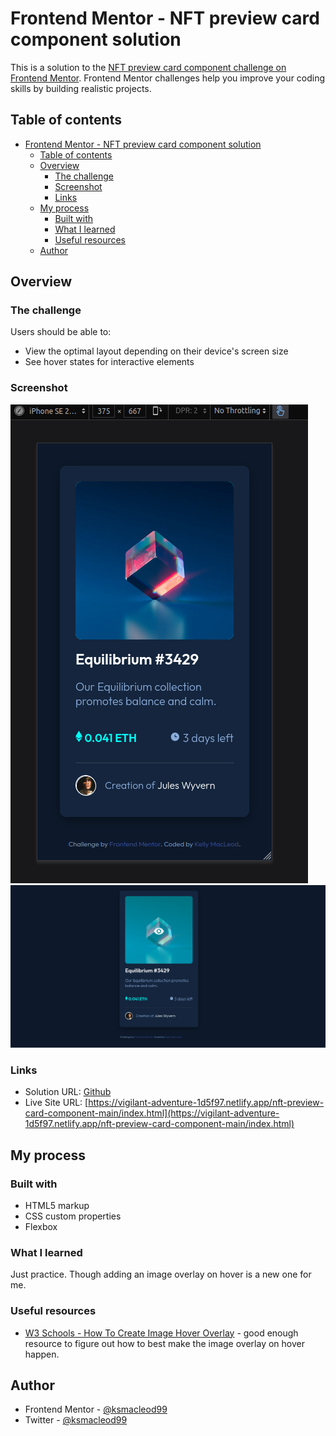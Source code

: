 # Frontend Mentor - NFT preview card component solution

This is a solution to the [NFT preview card component challenge on Frontend Mentor](https://www.frontendmentor.io/challenges/nft-preview-card-component-SbdUL_w0U). Frontend Mentor challenges help you improve your coding skills by building realistic projects. 

## Table of contents

- [Frontend Mentor - NFT preview card component solution](#frontend-mentor---nft-preview-card-component-solution)
  - [Table of contents](#table-of-contents)
  - [Overview](#overview)
    - [The challenge](#the-challenge)
    - [Screenshot](#screenshot)
    - [Links](#links)
  - [My process](#my-process)
    - [Built with](#built-with)
    - [What I learned](#what-i-learned)
    - [Useful resources](#useful-resources)
  - [Author](#author)

## Overview

### The challenge

Users should be able to:

- View the optimal layout depending on their device's screen size
- See hover states for interactive elements

### Screenshot

![](./docs/mobile.png)
![](./docs/web.png)


### Links

- Solution URL: [Github](https://github.com/ksmacleod99/vigilant-adventure/tree/main/nft-preview-card-component-main)
- Live Site URL: [https://vigilant-adventure-1d5f97.netlify.app/nft-preview-card-component-main/index.html](https://vigilant-adventure-1d5f97.netlify.app/nft-preview-card-component-main/index.html)

## My process

### Built with

- HTML5 markup
- CSS custom properties
- Flexbox

### What I learned

Just practice. 
Though adding an image overlay on hover is a new one for me. 

### Useful resources

- [W3 Schools - How To Create Image Hover Overlay](https://www.w3schools.com/howto/howto_css_image_overlay.asp) - good enough resource to figure out how to best make the image overlay on hover happen.


## Author

- Frontend Mentor - [@ksmacleod99](https://www.frontendmentor.io/profile/ksmacleod99)
- Twitter - [@ksmacleod99](https://www.twitter.com/ksmacleod99)
